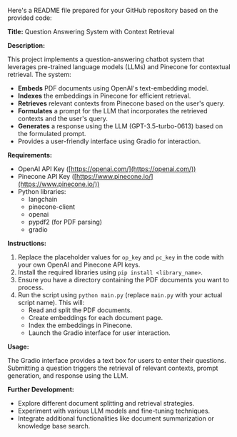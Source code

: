 Here's a README file prepared for your GitHub repository based on the provided code:

**Title:** Question Answering System with Context Retrieval

**Description:**

This project implements a question-answering chatbot system that leverages pre-trained language models (LLMs) and Pinecone for contextual retrieval. The system:

* **Embeds** PDF documents using OpenAI's text-embedding model.
* **Indexes** the embeddings in Pinecone for efficient retrieval.
* **Retrieves** relevant contexts from Pinecone based on the user's query.
* **Formulates** a prompt for the LLM that incorporates the retrieved contexts and the user's query.
* **Generates** a response using the LLM (GPT-3.5-turbo-0613) based on the formulated prompt.
* Provides a user-friendly interface using Gradio for interaction.

**Requirements:**

* OpenAI API Key ([https://openai.com/](https://openai.com/))
* Pinecone API Key ([https://www.pinecone.io/](https://www.pinecone.io/))
* Python libraries:
    * langchain
    * pinecone-client
    * openai
    * pypdf2  (for PDF parsing)
    * gradio

**Instructions:**

1. Replace the placeholder values for `op_key` and `pc_key` in the code with your own OpenAI and Pinecone API keys.
2. Install the required libraries using `pip install <library_name>`.
3. Ensure you have a directory containing the PDF documents you want to process.
4. Run the script using `python main.py` (replace `main.py` with your actual script name). This will:
    * Read and split the PDF documents.
    * Create embeddings for each document page.
    * Index the embeddings in Pinecone.
    * Launch the Gradio interface for user interaction.

**Usage:**

The Gradio interface provides a text box for users to enter their questions. Submitting a question triggers the retrieval of relevant contexts, prompt generation, and response using the LLM. 



**Further Development:**

* Explore different document splitting and retrieval strategies.
* Experiment with various LLM models and fine-tuning techniques.
* Integrate additional functionalities like document summarization or knowledge base search.


